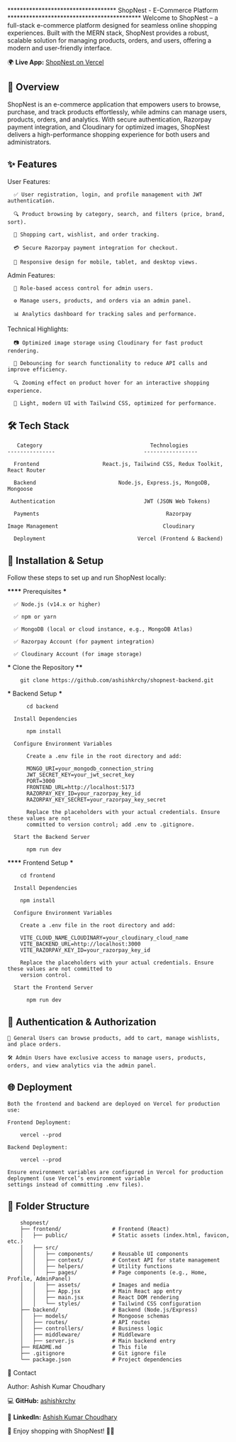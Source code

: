 *********************************** ShopNest - E-Commerce Platform *******************************************
Welcome to ShopNest – a full-stack e-commerce platform designed for seamless online shopping experiences. Built
with the MERN stack, ShopNest provides a robust, scalable solution for managing products, orders, and users,
offering a modern and user-friendly interface.

🌍 **Live App:** [ShopNest on Vercel](https://shop-nest-mern-ff35.vercel.app/)

## 🌟 Overview

ShopNest is an e-commerce application that empowers users to browse, purchase, and track products effortlessly,
while admins can manage users, products, orders, and analytics. With secure authentication, Razorpay payment
integration, and Cloudinary for optimized images, ShopNest delivers a high-performance shopping experience
for both users and administrators.

## ✨ Features

User Features:

      ✅ User registration, login, and profile management with JWT authentication.

      🔍 Product browsing by category, search, and filters (price, brand, sort).

      🛒 Shopping cart, wishlist, and order tracking.

      💳 Secure Razorpay payment integration for checkout.

      📱 Responsive design for mobile, tablet, and desktop views.

Admin Features:

      🔐 Role-based access control for admin users.

      ⚙️ Manage users, products, and orders via an admin panel.

      📊 Analytics dashboard for tracking sales and performance.

Technical Highlights:

      📷 Optimized image storage using Cloudinary for fast product rendering.

      🔄 Debouncing for search functionality to reduce API calls and improve efficiency.

      🔍 Zooming effect on product hover for an interactive shopping experience.

      🎨 Light, modern UI with Tailwind CSS, optimized for performance.

## 🛠️ Tech Stack

       Category                                  Technologies
    ---------------                            -----------------

      Frontend                    React.js, Tailwind CSS, Redux Toolkit, React Router

      Backend                          Node.js, Express.js, MongoDB, Mongoose

     Authentication                            JWT (JSON Web Tokens)

      Payments                                        Razorpay

    Image Management                                 Cloudinary

      Deployment                             Vercel (Frontend & Backend)


## 🔧 Installation & Setup

Follow these steps to set up and run ShopNest locally:

******\*\*\*\******* Prerequisites ********\*********

      ✅ Node.js (v14.x or higher)

      ✅ npm or yarn

      ✅ MongoDB (local or cloud instance, e.g., MongoDB Atlas)

      ✅ Razorpay Account (for payment integration)

      ✅ Cloudinary Account (for image storage)

********\********* Clone the Repository ******\*\*******

        git clone https://github.com/ashishkrchy/shopnest-backend.git

********\********* Backend Setup **********\***********

          cd backend

      Install Dependencies

          npm install

      Configure Environment Variables

          Create a .env file in the root directory and add:

          MONGO_URI=your_mongodb_connection_string
          JWT_SECRET_KEY=your_jwt_secret_key
          PORT=3000
          FRONTEND_URL=http://localhost:5173
          RAZORPAY_KEY_ID=your_razorpay_key_id
          RAZORPAY_KEY_SECRET=your_razorpay_key_secret

          Replace the placeholders with your actual credentials. Ensure these values are not
          committed to version control; add .env to .gitignore.

      Start the Backend Server

          npm run dev

********\*\*\*\********* Frontend Setup ****************\*****************

        cd frontend

      Install Dependencies

        npm install

      Configure Environment Variables

        Create a .env file in the root directory and add:

        VITE_CLOUD_NAME_CLOUDINARY=your_cloudinary_cloud_name
        VITE_BACKEND_URL=http://localhost:3000
        VITE_RAZORPAY_KEY_ID=your_razorpay_key_id

        Replace the placeholders with your actual credentials. Ensure these values are not committed to
        version control.

      Start the Frontend Server

          npm run dev

## 🔐 Authentication & Authorization

    👥 General Users can browse products, add to cart, manage wishlists, and place orders.

    🛠️ Admin Users have exclusive access to manage users, products, orders, and view analytics via the admin panel.

## 🌐 Deployment

    Both the frontend and backend are deployed on Vercel for production use:

    Frontend Deployment:

        vercel --prod

    Backend Deployment:

        vercel --prod

    Ensure environment variables are configured in Vercel for production deployment (use Vercel’s environment variable
    settings instead of committing .env files).

## 📂 Folder Structure

        shopnest/
        ├── frontend/                # Frontend (React)
        │   ├── public/              # Static assets (index.html, favicon, etc.)
        │   ├── src/
        │   │   ├── components/      # Reusable UI components
        │   │   ├── context/         # Context API for state management
        │   │   ├── helpers/         # Utility functions
        │   │   ├── pages/           # Page components (e.g., Home, Profile, AdminPanel)
        │   │   ├── assets/          # Images and media
        │   │   ├── App.jsx          # Main React app entry
        │   │   ├── main.jsx         # React DOM rendering
        │   │   └── styles/          # Tailwind CSS configuration
        ├── backend/                 # Backend (Node.js/Express)
        │   ├── models/              # Mongoose schemas
        │   ├── routes/              # API routes
        │   ├── controllers/         # Business logic
        │   ├── middleware/          # Middleware
        │   ├── server.js            # Main backend entry
        ├── README.md                # This file
        ├── .gitignore               # Git ignore file
        └── package.json             # Project dependencies

📧 Contact

Author: Ashish Kumar Choudhary

💻 **GitHub:** [ashishkrchy](https://github.com/ashishkrchy)

💼 **LinkedIn:** [Ashish Kumar Choudhary](https://www.linkedin.com/in/ashishkrchy)


🎉 Enjoy shopping with ShopNest! 🛒🔥
